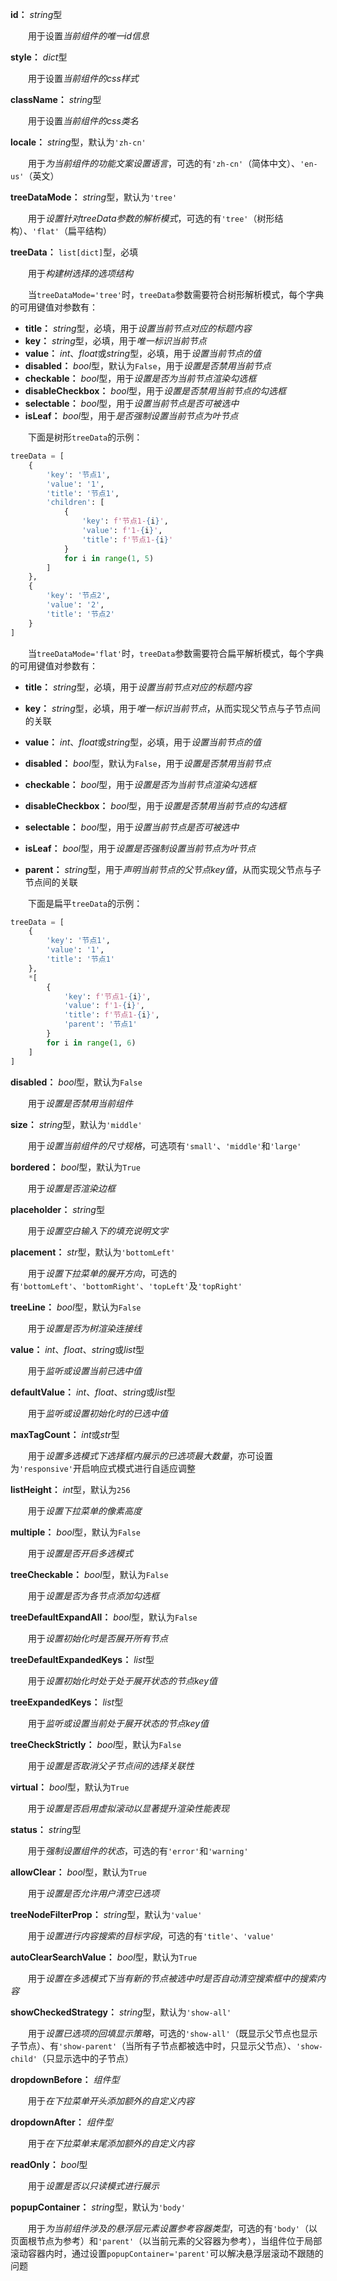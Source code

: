 **id：** *string*型

　　用于设置*当前组件的唯一id信息*

**style：** *dict*型

　　用于设置*当前组件的css样式*

**className：** *string*型

　　用于设置*当前组件的css类名*

**locale：** *string*型，默认为`'zh-cn'`

　　用于*为当前组件的功能文案设置语言*，可选的有`'zh-cn'`（简体中文）、`'en-us'`（英文）

**treeDataMode：** *string*型，默认为`'tree'`

　　用于*设置针对treeData参数的解析模式*，可选的有`'tree'`（树形结构）、`'flat'`（扁平结构）

**treeData：** `list[dict]`型，必填

　　用于*构建树选择的选项结构*

　　当`treeDataMode='tree'`时，`treeData`参数需要符合树形解析模式，每个字典的可用键值对参数有：

- **title：** *string*型，必填，用于*设置当前节点对应的标题内容*
- **key：** *string*型，必填，用于*唯一标识当前节点*
- **value：** *int*、*float*或*string*型，必填，用于*设置当前节点的值*
- **disabled：** *bool*型，默认为`False`，用于*设置是否禁用当前节点*
- **checkable：** *bool*型，用于*设置是否为当前节点渲染勾选框*
- **disableCheckbox：** *bool*型，用于*设置是否禁用当前节点的勾选框*
- **selectable：** *bool*型，用于*设置当前节点是否可被选中*
- **isLeaf：** *bool*型，用于*是否强制设置当前节点为叶节点*

　　下面是树形`treeData`的示例：

```python
treeData = [
    {
        'key': '节点1',
        'value': '1',
        'title': '节点1',
        'children': [
            {
                'key': f'节点1-{i}',
                'value': f'1-{i}',
                'title': f'节点1-{i}'
            }
            for i in range(1, 5)
        ]
    },
    {
        'key': '节点2',
        'value': '2',
        'title': '节点2'
    }
]
```

　　当`treeDataMode='flat'`时，`treeData`参数需要符合扁平解析模式，每个字典的可用键值对参数有：

- **title：** *string*型，必填，用于*设置当前节点对应的标题内容*
- **key：** *string*型，必填，用于*唯一标识当前节点*，从而实现父节点与子节点间的关联

- **value：** *int*、*float*或*string*型，必填，用于*设置当前节点的值*
- **disabled：** *bool*型，默认为`False`，用于*设置是否禁用当前节点*
- **checkable：** *bool*型，用于*设置是否为当前节点渲染勾选框*
- **disableCheckbox：** *bool*型，用于*设置是否禁用当前节点的勾选框*
- **selectable：** *bool*型，用于*设置当前节点是否可被选中*
- **isLeaf：** *bool*型，用于*设置是否强制设置当前节点为叶节点*
- **parent：** *string*型，用于*声明当前节点的父节点key值*，从而实现父节点与子节点间的关联

　　下面是扁平`treeData`的示例：

```python
treeData = [
    {
        'key': '节点1',
        'value': '1',
        'title': '节点1'
    },
    *[
        {
            'key': f'节点1-{i}',
            'value': f'1-{i}',
            'title': f'节点1-{i}',
            'parent': '节点1'
        }
        for i in range(1, 6)
    ]
]
```

**disabled：** *bool*型，默认为`False`

　　用于*设置是否禁用当前组件*

**size：** *string*型，默认为`'middle'`

　　用于*设置当前组件的尺寸规格*，可选项有`'small'`、`'middle'`和`'large'`

**bordered：** *bool*型，默认为`True`

　　用于*设置是否渲染边框*

**placeholder：** *string*型

　　用于*设置空白输入下的填充说明文字*

**placement：** *str*型，默认为`'bottomLeft'`

　　用于*设置下拉菜单的展开方向*，可选的有`'bottomLeft'`、`'bottomRight'`、`'topLeft'`及`'topRight'`

**treeLine：** *bool*型，默认为`False`

　　用于*设置是否为树渲染连接线*

**value：** *int*、*float*、*string*或*list*型

　　用于*监听或设置当前已选中值*

**defaultValue：** *int*、*float*、*string*或*list*型

　　用于*监听或设置初始化时的已选中值*

**maxTagCount：** *int*或*str*型

　　用于*设置多选模式下选择框内展示的已选项最大数量*，亦可设置为`'responsive'`开启响应式模式进行自适应调整

**listHeight：** *int*型，默认为`256`

　　用于*设置下拉菜单的像素高度*

**multiple：** *bool*型，默认为`False`

　　用于*设置是否开启多选模式*

**treeCheckable：** *bool*型，默认为`False`

　　用于*设置是否为各节点添加勾选框*

**treeDefaultExpandAll：** *bool*型，默认为`False`

　　用于*设置初始化时是否展开所有节点*

**treeDefaultExpandedKeys：** *list*型

　　用于*设置初始化时处于处于展开状态的节点key值*

**treeExpandedKeys：** *list*型

　　用于*监听或设置当前处于展开状态的节点key值*

**treeCheckStrictly：** *bool*型，默认为`False`

　　用于*设置是否取消父子节点间的选择关联性*

**virtual：** *bool*型，默认为`True`

　　用于*设置是否启用虚拟滚动以显著提升渲染性能表现*

**status：** *string*型

　　用于*强制设置组件的状态*，可选的有`'error'`和`'warning'`

**allowClear：** *bool*型，默认为`True`

　　用于*设置是否允许用户清空已选项*

**treeNodeFilterProp：** *string*型，默认为`'value'`

　　用于*设置进行内容搜索的目标字段*，可选的有`'title'`、`'value'`

**autoClearSearchValue：** *bool*型，默认为`True`

　　用于*设置在多选模式下当有新的节点被选中时是否自动清空搜索框中的搜索内容*

**showCheckedStrategy：** *string*型，默认为`'show-all'`

　　用于*设置已选项的回填显示策略*，可选的`'show-all'`（既显示父节点也显示子节点）、有`'show-parent'`（当所有子节点都被选中时，只显示父节点）、`'show-child'`（只显示选中的子节点）

**dropdownBefore：** *组件型*

　　用于*在下拉菜单开头添加额外的自定义内容*

**dropdownAfter：** *组件型*

　　用于*在下拉菜单末尾添加额外的自定义内容*

**readOnly：** *bool*型

　　用于*设置是否以只读模式进行展示*

**popupContainer：** *string*型，默认为`'body'`

　　用于*为当前组件涉及的悬浮层元素设置参考容器类型*，可选的有`'body'`（以页面根节点为参考）和`'parent'`（以当前元素的父容器为参考），当组件位于局部滚动容器内时，通过设置`popupContainer='parent'`可以解决悬浮层滚动不跟随的问题